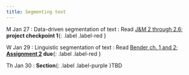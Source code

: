 ```yaml
---
title: Segmenting text
---
```


M Jan 27
: Data-driven segmentation of text
  : Read  [J&M 2 through 2.6](https://web.stanford.edu/~jurafsky/slp3/2.pdf);  **project checkpoint 1**{: .label .label-red }

W Jan 29
: Linguistic segmentation of text
  : Read [Bender ch. 1 and 2](https://drive.google.com/file/d/14Cz2ajTanHGXWAisRg7B8Wbmg0DOXT2x/view?usp=sharing); **[Assignment 2](assets/docs/A2.pdf) due**{: .label .label-red }

Th Jan 30
: **Section**{: .label .label-purple }TBD
